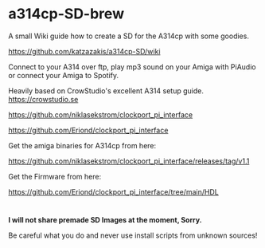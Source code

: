 # a314cp-SD-brew
A small Wiki guide how to create a SD for the A314cp with some goodies.

https://github.com/katzazakis/a314cp-SD/wiki

Connect to your A314 over ftp, play mp3 sound on your Amiga with PiAudio or connect your Amiga to Spotify.

Heavily based on CrowStudio's excellent A314 setup guide. https://crowstudio.se

https://github.com/niklasekstrom/clockport_pi_interface

https://github.com/Eriond/clockport_pi_interface

Get the amiga binaries for A314cp from here:

https://github.com/niklasekstrom/clockport_pi_interface/releases/tag/v1.1

Get the Firmware from here:

https://github.com/Eriond/clockport_pi_interface/tree/main/HDL
#
**I will not share premade SD Images at the moment, Sorry.**

Be careful what you do and never use install scripts from unknown sources!
